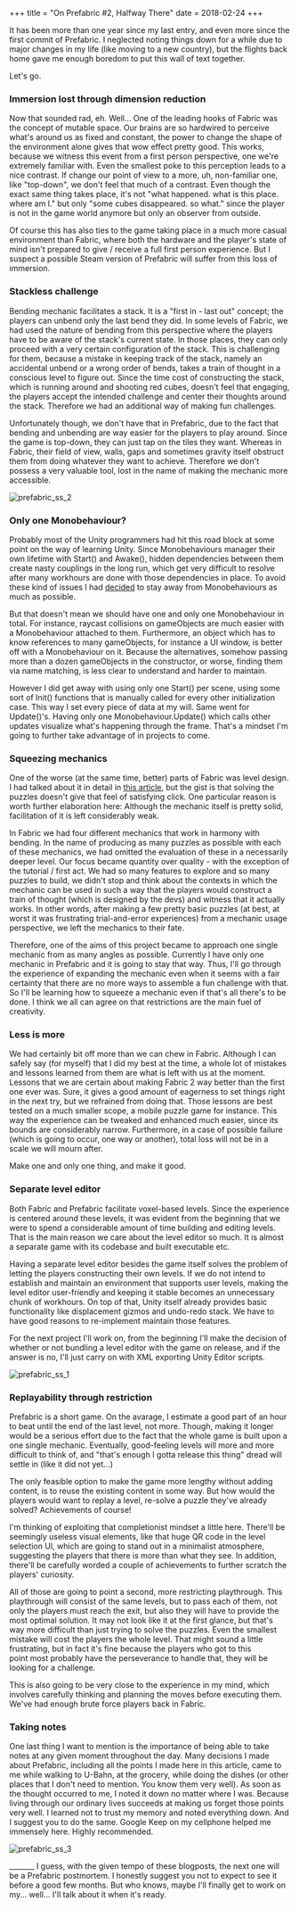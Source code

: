 +++
title = "On Prefabric #2, Halfway There"
date = 2018-02-24
+++

It has been more than one year since my last entry, and even more since the first commit of Prefabric. I neglected noting things down for a while due to major changes in my life (like moving to a new country), but the flights back home gave me enough boredom to put this wall of text together.

Let's go.

### Immersion lost through dimension reduction

Now that sounded rad, eh. Well... One of the leading hooks of Fabric was the concept of mutable space. Our brains are so hardwired to perceive what's around us as fixed and constant, the power to change the shape of the environment alone gives that wow effect pretty good. This works, because we witness this event from a first person perspective, one we're extremely familiar with. Even the smallest poke to this perception leads to a nice contrast. If change our point of view to a more, uh, non-familiar one, like "top-down", we don't feel that much of a contrast. Even though the exact same thing takes place, it's not "what happened. what is this place. where am I." but only "some cubes disappeared. so what." since the player is not in the game world anymore but only an observer from outside.

Of course this has also ties to the game taking place in a much more casual environment than Fabric, where both the hardware and the player's state of mind isn't prepared to give / receive a full first person experience. But I suspect a possible Steam version of Prefabric will suffer from this loss of immersion.

### Stackless challenge

Bending mechanic facilitates a stack. It is a "first in - last out" concept; the players can unbend only the last bend they did. In some levels of Fabric, we had used the nature of bending from this perspective where the players have to be aware of the stack's current state. In those places, they can only proceed with a very certain configuration of the stack. This is challenging for them, because a mistake in keeping track of the stack, namely an accidental unbend or a wrong order of bends, takes a train of thought in a conscious level to figure out. Since the time cost of constructing the stack, which is running around and shooting red cubes, doesn't feel that engaging, the players accept the intended challenge and center their thoughts around the stack. Therefore we had an additional way of making fun challenges.

Unfortunately though, we don't have that in Prefabric, due to the fact that bending and unbending are way easier for the players to play around. Since the game is top-down, they can just tap on the tiles they want. Whereas in Fabric, their field of view, walls, gaps and sometimes gravity itself obstruct them from doing whatever they want to achieve. Therefore we don't possess a very valuable tool, lost in the name of making the mechanic more accessible.

![prefabric_ss_2](prefabric_ss_2-1024x579.png)

### Only one Monobehaviour?

Probably most of the Unity programmers had hit this road block at some point on the way of learning Unity. Since Monobehaviours manager their own lifetime with Start() and Awake(), hidden dependencies between them create nasty couplings in the long run, which get very difficult to resolve after many workhours are done with those dependencies in place. To avoid these kind of issues I had [decided](http://atilkockar.com/prefabric-devlog-1/) to stay away from Monobehaviours as much as possible.

But that doesn't mean we should have one and only one Monobehaviour in total. For instance, raycast collisions on gameObjects are much easier with a Monobehaviour attached to them. Furthermore, an object which has to know references to many gameObjects, for instance a UI window, is better off with a Monobehaviour on it. Because the alternatives, somehow passing more than a dozen gameObjects in the constructor, or worse, finding them via name matching, is less clear to understand and harder to maintain.

However I did get away with using only one Start() per scene, using some sort of Init() functions that is manually called for every other initialization case. This way I set every piece of data at my will. Same went for Update()'s. Having only one Monobehaviour.Update() which calls other updates visualize what's happening through the frame. That's a mindset I'm going to further take advantage of in projects to come.

### Squeezing mechanics

One of the worse (at the same time, better) parts of Fabric was level design. I had talked about it in detail in [this article](https://www.gamasutra.com/blogs/AtilKockar/20161026/284098/On_Puzzle_Design_and_Fabric.php), but the gist is that solving the puzzles doesn't give that feel of satisfying click. One particular reason is worth further elaboration here: Although the mechanic itself is pretty solid, facilitation of it is left considerably weak.

In Fabric we had four different mechanics that work in harmony with bending. In the name of producing as many puzzles as possible with each of these mechanics, we had omitted the evaluation of these in a necessarily deeper level. Our focus became quantity over quality - with the exception of the tutorial / first act. We had so many features to explore and so many puzzles to build, we didn't stop and think about the contexts in which the mechanic can be used in such a way that the players would construct a train of thought (which is designed by the devs) and witness that it actually works. In other words, after making a few pretty basic puzzles (at best, at worst it was frustrating trial-and-error experiences) from a mechanic usage perspective, we left the mechanics to their fate.

Therefore, one of the aims of this project became to approach one single mechanic from as many angles as possible. Currently I have only one mechanic in Prefabric and it is going to stay that way. Thus, I'll go through the experience of expanding the mechanic even when it seems with a fair certainty that there are no more ways to assemble a fun challenge with that. So I'll be learning how to squeeze a mechanic even if that's all there's to be done. I think we all can agree on that restrictions are the main fuel of creativity.

### Less is more

We had certainly bit off more than we can chew in Fabric. Although I can safely say (for myself) that I did my best at the time, a whole lot of mistakes and lessons learned from them are what is left with us at the moment. Lessons that we are certain about making Fabric 2 way better than the first one ever was. Sure, it gives a good amount of eagerness to set things right in the next try, but we refrained from doing that. Those lessons are best tested on a much smaller scope, a mobile puzzle game for instance. This way the experience can be tweaked and enhanced much easier, since its bounds are considerably narrow. Furthermore, in a case of possible failure (which is going to occur, one way or another), total loss will not be in a scale we will mourn after.

Make one and only one thing, and make it good.

### Separate level editor

Both Fabric and Prefabric facilitate voxel-based levels. Since the experience is centered around these levels, it was evident from the beginning that we were to spend a considerable amount of time building and editing levels. That is the main reason we care about the level editor so much. It is almost a separate game with its codebase and built executable etc.

Having a separate level editor besides the game itself solves the problem of letting the players constructing their own levels. If we do not intend to establish and maintain an environment that supports user levels, making the level editor user-friendly and keeping it stable becomes an unnecessary chunk of workhours. On top of that, Unity itself already provides basic functionality like displacement gizmos and undo-redo stack. We have to have good reasons to re-implement maintain those features.

For the next project I'll work on, from the beginning I'll make the decision of whether or not bundling a level editor with the game on release, and if the answer is no, I'll just carry on with XML exporting Unity Editor scripts.

![prefabric_ss_1](prefabric_ss_1-1024x579.png)

### Replayability through restriction

Prefabric is a short game. On the avarage, I estimate a good part of an hour to beat until the end of the last level, not more. Though, making it longer would be a serious effort due to the fact that the whole game is built upon a one single mechanic. Eventually, good-feeling levels will more and more difficult to think of, and "that's enough I gotta release this thing" dread will settle in (like it did not yet...)

The only feasible option to make the game more lengthy without adding content, is to reuse the existing content in some way. But how would the players would want to replay a level, re-solve a puzzle they've already solved? Achievements of course!

I'm thinking of exploiting that completionist mindset a little here. There'll be seemingly useless visual elements, like that huge QR code in the level selection UI, which are going to stand out in a minimalist atmosphere, suggesting the players that there is more than what they see. In addition, there'll be carefully worded a couple of achievements to further scratch the players' curiosity.

All of those are going to point a second, more restricting playthrough. This playthrough will consist of the same levels, but to pass each of them, not only the players must reach the exit, but also they will have to provide the most optimal solution. It may not look like it at the first glance, but that's way more difficult than just trying to solve the puzzles. Even the smallest mistake will cost the players the whole level. That might sound a little frustrating, but in fact it's fine because the players who got to this point most probably have the perseverance to handle that, they will be looking for a challenge.

This is also going to be very close to the experience in my mind, which involves carefully thinking and planning the moves before executing them. We've had enough brute force players back in Fabric.

### Taking notes

One last thing I want to mention is the importance of being able to take notes at any given moment throughout the day. Many decisions I made about Prefabric, including all the points I made here in this article, came to me while walking to U-Bahn, at the grocery, while doing the dishes (or other places that I don't need to mention. You know them very well). As soon as the thought occurred to me, I noted it down no matter where I was. Because living through our ordinary lives succeeds at making us forget those points very well. I learned not to trust my memory and noted everything down. And I suggest you to do the same. Google Keep on my cellphone helped me immensely here. Highly recommended.

![prefabric_ss_3](prefabric_ss_3-1024x579.png)

\_\_\_\_\_\_\_ I guess, with the given tempo of these blogposts, the next one will be a Prefabric postmortem. I honestly suggest you not to expect to see it before a good few months. But who knows, maybe I'll finally get to work on my... well... I'll talk about it when it's ready.
